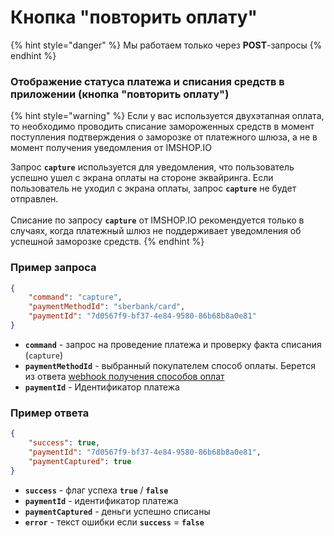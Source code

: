 # Кнопка "повторить оплату"

{% hint style="danger" %}
Мы работаем только через **POST**-запросы
{% endhint %}

### Отображение статуса платежа и списания средств в приложении (кнопка "повторить оплату")

{% hint style="warning" %}
Если у вас используется двухэтапная оплата, то необходимо проводить списание замороженных средств в момент поступления подтверждения о заморозке от платежного шлюза, а не в момент получения уведомления от IMSHOP.IO



Запрос **`capture`** используется для уведомления, что пользователь успешно ушел с экрана оплаты на стороне эквайринга. Если пользователь не уходил с экрана оплаты, запрос **`capture`** не будет отправлен.\
\
Списание по запросу **`capture`** от IMSHOP.IO рекомендуется только в случаях, когда платежный шлюз не поддерживает уведомления об успешной заморозке средств.
{% endhint %}

### **Пример запроса**

```json
{
    "command": "capture",
    "paymentMethodId": "sberbank/card",
    "paymentId": "7d0567f9-bf37-4e84-9580-86b68b8a0e81"
}
```

* **`command`** - запрос на проведение платежа и проверку факта списания (`capture`)
* **`paymentMethodId`** - выбранный покупателем способ оплаты. Берется из ответа [webhook получения способов оплат](../../../osnovnye-integracii/oplaty.md)
* **`paymentId`** - Идентификатор платежа

### **Пример ответа**

```json
{
    "success": true,
    "paymentId": "7d0567f9-bf37-4e84-9580-86b68b8a0e81",
    "paymentCaptured": true
}
```

* **`success`** - флаг успеха **`true`** / **`false`**
* **`paymentId`** - идентификатор платежа
* **`paymentCaptured`** - деньги успешно списаны
* **`error`** - текст ошибки если **`success`** = **`false`**
